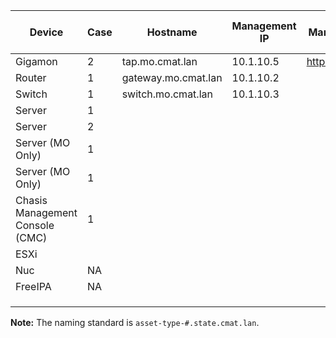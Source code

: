 | Device                          | Case | Hostname            | Management IP | Management UI     | Out of Band Management (iDRAC) | Management Username | Default Passphrase | Current Passphrase |
|---------------------------------|------|---------------------|---------------|-------------------|--------------------------------|---------------------|--------------------|--------------------|
| Gigamon                         | 2    | tap.mo.cmat.lan     | 10.1.10.5     | https://10.1.10.5 | NA                             | admin               | admin123A!         | CYBERadmin1234!@#$ |
| Router                          | 1    | gateway.mo.cmat.lan | 10.1.10.2     |                   |                                |                     |                    |                    |
| Switch                          | 1    | switch.mo.cmat.lan  | 10.1.10.3     |                   |                                | NA                  | NA                 | CYBERadmin1234!@#$ |
| Server                          | 1    |                     |               |                   | 10.1.10.6                      |                     |                    |                    |
| Server                          | 2    |                     |               |                   | 10.1.10.7                      |                     |                    |                    |
| Server (MO Only)                | 1    |                     |               |                   | 10.1.10.8                      |                     |                    |                    |
| Server (MO Only)                | 1    |                     |               |                   | 10.1.10.9                      |                     |                    |                    |
| Chasis Management Console (CMC) | 1    |                     |               |                   | 10.1.10.10                     |                     |                    |                    |
| ESXi                            |      |                     |               |                   | 10.1.10.11                     |                     |                    |                    |
| Nuc                             | NA   |                     |               |                   | 10.1.10.12                     |                     |                    |                    |
| FreeIPA                         | NA   |                     |               |                   | 10.1.10.13                     |                     |                    |                    |
|                                 |      |                     |               |                   |                                |                     |                    |                    |
|                                 |      |                     |               |                   |                                |                     |                    |                    |
|                                 |      |                     |               |                   |                                |                     |                    |                    |

**Note:** The naming standard is `asset-type-#.state.cmat.lan`.
